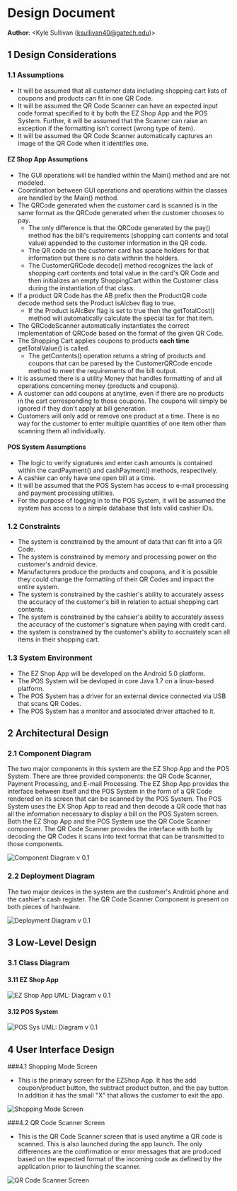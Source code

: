 # Design Document

**Author**: \<Kyle Sullivan (ksullivan40@gatech.edu)\>

## 1 Design Considerations

### 1.1 Assumptions

* It will be assumed that all customer data including shopping cart lists of coupons and products can fit in one QR Code.
* It will be assumed the QR Code Scanner can have an expected input code format specified to it by both the EZ Shop App and the POS System. Further, it will be assumed that the Scanner can raise an exception if the formatting isn't correct (wrong type of item).
* It will be assumed the QR Code Scanner automatically captures an image of the QR Code when it identifies one.

#### EZ Shop App Assumptions
* The GUI operations will be handled within the Main() method and are not modeled.
* Coordination between GUI operations and operations within the classes are handled by the Main() method.
* The QRCode generated when the customer card is scanned is in the same format as the QRCode generated when the customer chooses to pay.
  * The only difference is that the QRCode generated by the pay() method has the bill's requirements (shopping cart contents and total value) appended to the customer information in the QR code. 
  * The QR code on the customer card has space holders for that information but there is no data withnin the holders. 
  * The CustomerQRCode decode() method recognizes the lack of shopping cart contents and total value in the card's QR Code and then initializes an empty ShoppingCart within the Customer class during the instantiation of that class.
* If a product QR Code has the AB prefix then the ProductQR code decode method sets the Product isAlcbev flag to true.
  * If the Product isAlcBev flag is set to true then the getTotalCost() method will automatically calculate the special tax for that item.
* The QRCodeScanner automatically instantiates the correct implementation of QRCode based on the format of the given QR Code.
* The Shopping Cart applies coupons to products **each time** getTotalValue() is called.
  * The getContents() operation returns a string of products and coupons that can be paresed by the CustomerQRCode encode method to meet the requirements of the bill output.
* It is assumed there is a utility Money that handles formatting of and all operations concerning money (products and coupons).
* A customer can add coupons at anytime, even if there are no products in the cart corresponding to those coupons. The coupons will simply be ignored if they don't apply at bill generation.
* Customers will only add or remove one product at a time. There is no way for the customer to enter multiple quantities of one item other than scanning them all individually.

#### POS System Assumptions

* The logic to verify signatures and enter cash amounts is contained within the cardPayment() and cashPayment() methods, respectively.
* A cashier can only have one open bill at a time.
* It will be assumed that the POS System has access to e-mail processing and payment processing utilities.
* For the purpose of logging in to the POS System, it will be assumed the system has access to a simple database that lists valid cashier IDs.

### 1.2 Constraints

* The system is constrained by the amount of data that can fit into a QR Code.
* The system is constrained by memory and processing power on the customer's android device.
* Manufacturers produce the products and coupons, and it is possible they could change the formatting of their QR Codes and impact the entire system.
* The system is constrained by the cashier's ability to accurately assess the accuracy of the customer's bill in relation to actual shopping cart contents.
* The system is constrained by the cahsier's ability to accurately assess the accuracy of the customer's signature when paying with credit card.
* the system is constrained by the customer's ability to accruately scan all items in their shopping cart.

### 1.3 System Environment

* The EZ Shop App will be developed on the Android 5.0 platform.
* The POS System will be devloped in core Java 1.7 on a linux-based platform.
* The POS System has a driver for an external device connected via USB that scans QR Codes.
* The POS System has a monitor and associated driver attached to it.

## 2 Architectural Design

### 2.1 Component Diagram

The two major components in this system are the EZ Shop App and the POS System. There are three provided components: the QR Code Scanner, Payment Processing, and E-mail Processing. The EZ Shop App provides the interface between itself and the POS System in the form of a QR Code rendered on its screen that can be scanned by the POS System. The POS System uses the EX Shop App to read and then decode a QR code that has all the information necessary to display a bill on the POS System screen. Both the EZ Shop App and the POS System use the QR Code Scanner component. The QR Code Scanner provides the interface with both by decoding the QR Codes it scans into text format that can be transmitted to those components. 

![Component Diagram v 0.1](ComponentDiagram.png)

### 2.2 Deployment Diagram

The two major devices in the system are the customer's Android phone and the cashier's cash register. The QR Code Scanner Component is present on both pieces of hardware.

![Deployment Diagram v 0.1](DeploymentDiagram.png)

## 3 Low-Level Design

### 3.1 Class Diagram
 
#### 3.11 EZ Shop App

![EZ Shop App UML: Diagram v 0.1](EZShopUML.png)

#### 3.12 POS System

![POS Sys UML: Diagram v 0.1](POSSysUML.png)

## 4 User Interface Design


###4.1 Shopping Mode Screen

* This is the primary screen for the EZShop App. It has the add coupon/product button, the subtract product button, and the pay button. In addition it has the small "X" that allows the customer to exit the app.

![Shopping Mode Screen](ShoppingModeScreen.bmp)

###4.2 QR Code Scanner Screen

* This is the QR Code Scanner screen that is used anytime a QR code is scanned. This is also launched during the app launch. The only differences are the confirmation or error messages that are produced based on the expected format of the incoming code as defined by the application prior to launching the scanner.

![QR Code Scanner Screen](QRCodeScanner.bmp)

